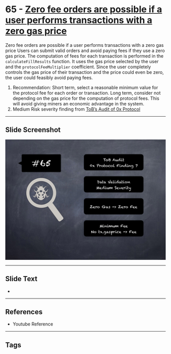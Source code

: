 
# 65 - [Zero fee orders are possible if a user performs transactions with a zero gas price](./Zero%20fee%20orders%20are%20possible%20if%20a%20user%20performs%20transactions%20with%20a%20zero%20gas%20price.md)

Zero fee orders are possible if a user performs transactions with a zero gas price Users can submit valid orders and avoid paying fees if they use a zero gas price. The computation of fees for each transaction is performed in the `calculateFillResults` function. It uses the gas price selected by the user and the `protocolFeeMultiplier` coefficient. Since the user completely controls the gas price of their transaction and the price could even be zero, the user could feasibly avoid paying fees.


1. Recommendation: Short term, select a reasonable minimum value for the protocol fee for each order or transaction. Long term, consider not depending on the gas price for the computation of protocol fees. This will avoid giving miners an economic advantage in the system.
2. Medium Risk severity finding from [ToB’s Audit of 0x Protocol](https://github.com/trailofbits/publications/blob/master/reviews/0x-protocol.pdf)


___
## Slide Screenshot
![065.png](../../images/7.%20Audit%20Findings%20101/065.png)
___
## Slide Text
- 
___
## References
- Youtube Reference
___
## Tags

